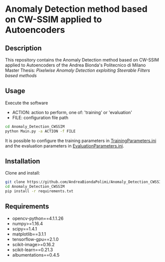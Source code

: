 # Anomaly Detection method based on CW-SSIM applied to Autoencoders
## Description
This repository contains the Anomaly Detection method based on CW-SSIM applied to Autoencoders of the Andrea Bionda's Politecnico di Milano Master Thesis: *Pixelwise Anomaly Detection exploiting Steerable Filters based methods*

## Usage
Execute the software 
* ACTION: action to perform, one of: 'training' or 'evaluation'
* FILE: configuration file path

```sh
cd Anomaly_Detection_CWSSIM
python Main.py -a ACTION -f FILE 
```
It is possible to configure the training parameters in [TrainingParameters.ini](Configuration/TrainingParameters.ini) and the evaluation parameters in [EvaluationParameters.ini](Configuration/EvaluationParameters.ini).


## Installation
Clone and install: 
```sh
git clone https://github.com/AndreaBiondaPolimi/Anomaly_Detection_CWSSIM.git
cd Anomaly_Detection_CWSSIM
pip install -r requirements.txt
```

## Requirements
* opencv-python==4.1.1.26
* numpy>=1.16.4
* scipy==1.4.1
* matplotlib==3.1.1
* tensorflow-gpu==2.1.0
* scikit-image>=0.16.2
* scikit-learn==0.21.3
* albumentations==0.4.5
